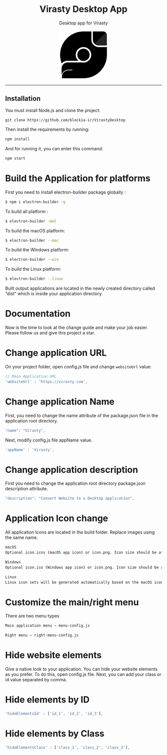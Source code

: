 <h1 align="center">
Virasty Desktop App
</h1>
<div align="center">
<p>Desktop app for Virasty</p>
<img src="https://raw.githubusercontent.com/blockia-ir/VirastyDesktop/main/build/icon.png" width="160">
</div>
<hr>
<h2>Installation</h2>

You must install Node.js and clone the project:  

```
git clone https://github.com/blockia-ir/VirastyDesktop
```

Then install the requirements by running:
```bash
npm install
```
And for running it, you can enter this command:
 ```bash
npm start
```

# Build the Application for platforms
First you need to install electron-builder package globally :
```bash
$ npm i electron-builder -g
```
To build all platform :
```bash
$ electron-builder -mwl
```
To build the macOS platform:
```bash
$ electron-builder --mac
```
To build the Windows platform:
```bash
$ electron-builder --win
```
To build the Linux platform:
```bash
$ electron-builder --linux
```

Built output applications are located in the newly created directory called “dist” which is inside your application directory.

# Documentation
Now is the time to look at the change guide and make your job easier. Please follow us and give this project a star.

# Change application URL
On your project folder, open config.js file and change `websiteUrl` value:
```javascript
// Main Application URL
'websiteUrl' : 'https://virasty.com',
```

# Change application Name
First, you need to change the name attribute of the package.json file in the application root directory.
```javascript
"name": "Virasty",
```
Next, modify config.js file appName value.
```javascript
'appName' : 'Virasty',
```

# Change application description
First you need to change the application root directory package.json description attribute.
```javascript
"description": "Convert Website to a Desktop application",
```

# Application Icon change
All application Icons are located in the build folder. Replace images using the same name.
```bash
macOS
Optional icon.icns (macOS app icon) or icon.png. Icon size should be at least 512x512.
```
```bash
Windows
Optional icon.ico (Windows app icon) or icon.png. Icon size should be at least 256x256.
```
```bash
Linux
Linux icon sets will be generated automatically based on the macOS icons file or common icon.png.
```

# Customize the main/right menu
There are two menu types
```bash
Main application menu – menu-config.js
```
```bash
Right menu – right-menu-config.js
```


# Hide website elements
Give a native look to your application. You can hide your website elements as you prefer. To do this, open config.js file.
Next, you can add your class or id value separated by comma.

# Hide elements by ID
```javascript
'hideElementsId' : ['id_1', 'id_2', 'id_3'],
```

# Hide elements by Class
```javascript
'hideElementsClass' : ['class_1', 'class_2', 'class_3'],
```
